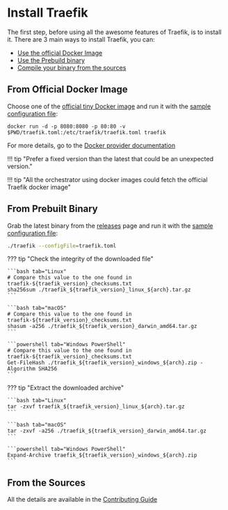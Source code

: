 # Install Traefik

The first step, before using all the awesome features of Traefik, is to install it.
There are 3 main ways to install Traefik, you can:

* [Use the official Docker Image](./#from-official-docker-image)
* [Use the Prebuild binary](./#from-prebuilt-binary)
* [Compile your binary from the sources](./#from-the-sources)

## From Official Docker Image

Choose one of the [official tiny Docker image](https://hub.docker.com/_/traefik) and run it with the [sample configuration file](https://raw.githubusercontent.com/containous/traefik/master/traefik.sample.toml):

```shell
docker run -d -p 8080:8080 -p 80:80 -v $PWD/traefik.toml:/etc/traefik/traefik.toml traefik
```

For more details, go to the [Docker provider documentation](../providers/docker.md)

!!! tip "Prefer a fixed version than the latest that could be an unexpected version."

!!! tip "All the orchestrator using docker images could fetch the official Traefik docker image"

## From Prebuilt Binary

Grab the latest binary from the [releases](https://github.com/containous/traefik/releases) page and run it with the [sample configuration file](https://raw.githubusercontent.com/containous/traefik/master/traefik.sample.toml):

```bash
./traefik --configFile=traefik.toml
```

??? tip "Check the integrity of the downloaded file"

    ```bash tab="Linux"
    # Compare this value to the one found in traefik-${traefik_version}_checksums.txt
    sha256sum ./traefik_${traefik_version}_linux_${arch}.tar.gz
    ```

    ```bash tab="macOS"
    # Compare this value to the one found in traefik-${traefik_version}_checksums.txt
    shasum -a256 ./traefik_${traefik_version}_darwin_amd64.tar.gz
    ```

    ```powershell tab="Windows PowerShell"
    # Compare this value to the one found in traefik-${traefik_version}_checksums.txt
    Get-FileHash ./traefik_${traefik_version}_windows_${arch}.zip -Algorithm SHA256
    ```

??? tip "Extract the downloaded archive"

    ```bash tab="Linux"
    tar -zxvf traefik_${traefik_version}_linux_${arch}.tar.gz
    ```

    ```bash tab="macOS"
    tar -zxvf -a256 ./traefik_${traefik_version}_darwin_amd64.tar.gz
    ```

    ```powershell tab="Windows PowerShell"
    Expand-Archive traefik_${traefik_version}_windows_${arch}.zip
    ```

## From the Sources

All the details are available in the [Contributing Guide](../contributing/building-testing.md)
